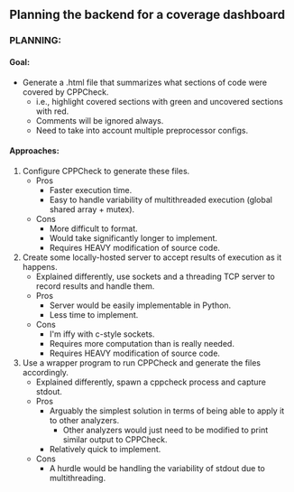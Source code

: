 ## Planning the backend for a coverage dashboard

### PLANNING:
#### Goal:
  * Generate a .html file that summarizes what sections of code were covered by CPPCheck.  
    * i.e., highlight covered sections with green and uncovered sections with red.  
    * Comments will be ignored always.  
    * Need to take into account multiple preprocessor configs.  

#### Approaches:
  1. Configure CPPCheck to generate these files.  
      * Pros  
          - Faster execution time.  
          - Easy to handle variability of multithreaded execution (global shared array + mutex).  
      * Cons  
          - More difficult to format.  
          - Would take significantly longer to implement.  
          - Requires HEAVY modification of source code.  
  2. Create some locally-hosted server to accept results of execution as it happens.  
      * Explained differently, use sockets and a threading TCP server to record results and handle them.  
      * Pros  
          - Server would be easily implementable in Python.  
          - Less time to implement.  
      * Cons  
          - I'm iffy with c-style sockets.  
          - Requires more computation than is really needed.  
          - Requires HEAVY modification of source code.  
  3. Use a wrapper program to run CPPCheck and generate the files accordingly.  
      * Explained differently, spawn a cppcheck process and capture stdout.  
      * Pros  
          - Arguably the simplest solution in terms of being able to apply it to other analyzers.  
              - Other analyzers would just need to be modified to print similar output to CPPCheck.  
          - Relatively quick to implement.  
      * Cons  
          - A hurdle would be handling the variability of stdout due to multithreading.  

